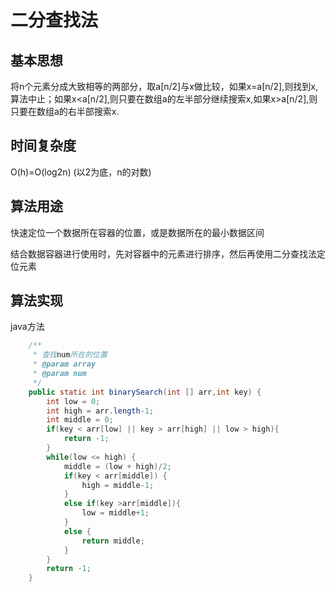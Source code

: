 # 二分查找法

## 基本思想
将n个元素分成大致相等的两部分，取a[n/2]与x做比较，如果x=a[n/2],则找到x,算法中止；如果x<a[n/2],则只要在数组a的左半部分继续搜索x,如果x>a[n/2],则只要在数组a的右半部搜索x.

## 时间复杂度
O(h)=O(log2n) (以2为底，n的对数)

## 算法用途
快速定位一个数据所在容器的位置，或是数据所在的最小数据区间

结合数据容器进行使用时，先对容器中的元素进行排序，然后再使用二分查找法定位元素

## 算法实现
java方法
```java
	/**
	 * 查找num所在的位置
	 * @param array
	 * @param num
	 */
	public static int binarySearch(int [] arr,int key) {
		int low = 0;
		int high = arr.length-1;
		int middle = 0;
	    if(key < arr[low] || key > arr[high] || low > high){  
	        return -1;                
	    }  		
		while(low <= high) {
			middle = (low + high)/2;
			if(key < arr[middle]) {
				high = middle-1;				
			}
			else if(key >arr[middle]){
				low = middle+1;
			}
			else {
				return middle;
			}
		}
		return -1;
	}
```
